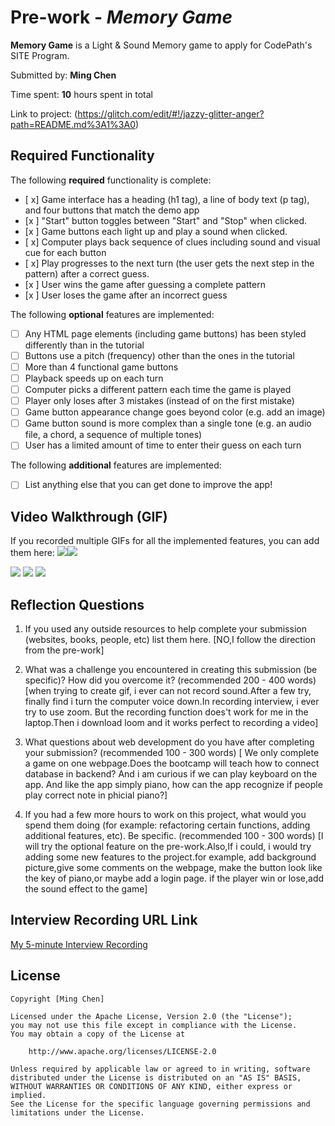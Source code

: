 # Pre-work - *Memory Game*

**Memory Game** is a Light & Sound Memory game to apply for CodePath's SITE Program.

Submitted by: **Ming Chen**

Time spent: **10** hours spent in total

Link to project: (https://glitch.com/edit/#!/jazzy-glitter-anger?path=README.md%3A1%3A0)

## Required Functionality

The following **required** functionality is complete:

* [ x] Game interface has a heading (h1 tag), a line of body text (p tag), and four buttons that match the demo app
* [x ] "Start" button toggles between "Start" and "Stop" when clicked.
* [x ] Game buttons each light up and play a sound when clicked.
* [ x] Computer plays back sequence of clues including sound and visual cue for each button
* [ x] Play progresses to the next turn (the user gets the next step in the pattern) after a correct guess.
* [x ] User wins the game after guessing a complete pattern
* [x ] User loses the game after an incorrect guess

The following **optional** features are implemented:

* [ ] Any HTML page elements (including game buttons) has been styled differently than in the tutorial
* [ ] Buttons use a pitch (frequency) other than the ones in the tutorial
* [ ] More than 4 functional game buttons
* [ ] Playback speeds up on each turn
* [ ] Computer picks a different pattern each time the game is played
* [ ] Player only loses after 3 mistakes (instead of on the first mistake)
* [ ] Game button appearance change goes beyond color (e.g. add an image)
* [ ] Game button sound is more complex than a single tone (e.g. an audio file, a chord, a sequence of multiple tones)
* [ ] User has a limited amount of time to enter their guess on each turn

The following **additional** features are implemented:

- [ ] List anything else that you can get done to improve the app!

## Video Walkthrough (GIF)

If you recorded multiple GIFs for all the implemented features, you can add them here:
![](gif1-link-here)![](https://i.imgur.com/66cRzYE.gif)

![](gif2-link-here)
![](gif3-link-here)
![](gif4-link-here)

## Reflection Questions
1. If you used any outside resources to help complete your submission (websites, books, people, etc) list them here.
[NO,I follow the direction from the pre-work]

2. What was a challenge you encountered in creating this submission (be specific)? How did you overcome it? (recommended 200 - 400 words)
[when trying to create gif, i ever can not record sound.After a few try, finally find i turn the computer voice down.In recording interview, i ever try to use zoom. But the recording function does't work for me in the laptop.Then i download loom and it works perfect to recording a video]

3. What questions about web development do you have after completing your submission? (recommended 100 - 300 words)
[ We only complete a game on one webpage.Does the bootcamp will teach how to connect database in backend? And i am curious if we can play keyboard on the app. And like the app simply piano, how can the app recognize if people play correct note in phicial piano?]

4. If you had a few more hours to work on this project, what would you spend them doing (for example: refactoring certain functions, adding additional features, etc). Be specific. (recommended 100 - 300 words)
[I will try the optional feature on the pre-work.Also,If i could, i would try adding some new features to the project.for example, add background picture,give some comments on the webpage, make the button look like the key of piano,or maybe add a login page. if the player win or lose,add the sound effect to the game]



## Interview Recording URL Link

[My 5-minute Interview Recording](https://www.loom.com/share/1c1ebcb2e01c4eac9737841d3a8b266c)


## License

    Copyright [Ming Chen]

    Licensed under the Apache License, Version 2.0 (the "License");
    you may not use this file except in compliance with the License.
    You may obtain a copy of the License at

        http://www.apache.org/licenses/LICENSE-2.0

    Unless required by applicable law or agreed to in writing, software
    distributed under the License is distributed on an "AS IS" BASIS,
    WITHOUT WARRANTIES OR CONDITIONS OF ANY KIND, either express or implied.
    See the License for the specific language governing permissions and
    limitations under the License.
